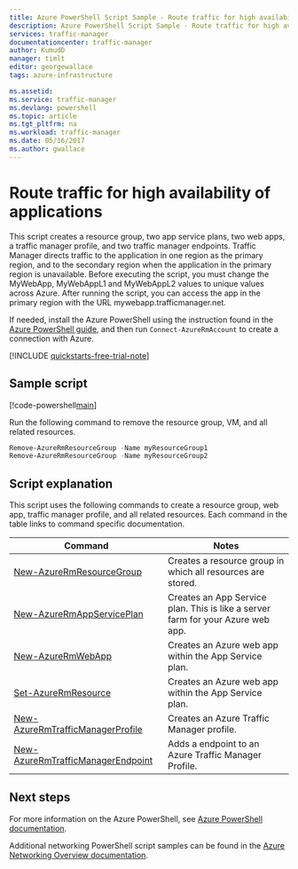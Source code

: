 ```yaml
---
title: Azure PowerShell Script Sample - Route traffic for high availability of applications | Microsoft Docs
description: Azure PowerShell Script Sample - Route traffic for high availability of applications
services: traffic-manager
documentationcenter: traffic-manager
author: KumudD
manager: timlt
editor: georgewallace
tags: azure-infrastructure

ms.assetid:
ms.service: traffic-manager
ms.devlang: powershell
ms.topic: article
ms.tgt_pltfrm: na
ms.workload: traffic-manager
ms.date: 05/16/2017
ms.author: gwallace
---
```


# Route traffic for high availability of applications

This script creates a resource group, two app service plans, two web apps, a traffic manager profile, and two traffic manager endpoints. Traffic Manager directs traffic to the application in one region as the primary region, and to the secondary region when the application in the primary region is unavailable. Before executing the script, you must change the MyWebApp, MyWebAppL1 and MyWebAppL2 values to unique values across Azure. After running the script, you can access the app in the primary region with the URL mywebapp.trafficmanager.net.

If needed, install the Azure PowerShell using the instruction found in the [Azure PowerShell guide](https://docs.microsoft.com/powershell/azureps-cmdlets-docs/), and then run `Connect-AzureRmAccount` to create a connection with Azure.

[!INCLUDE [quickstarts-free-trial-note](../../../includes/quickstarts-free-trial-note.md)]

## Sample script

[!code-powershell[main](../../../powershell_scripts/traffic-manager/direct-traffic-for-increased-application-availability/direct-traffic-for-increased-application-availability.ps1 "Route traffic for high availability")]


Run the following command to remove the resource group, VM, and all related resources.

```powershell
Remove-AzureRmResourceGroup -Name myResourceGroup1
Remove-AzureRmResourceGroup -Name myResourceGroup2
```


## Script explanation

This script uses the following commands to create a resource group, web app, traffic manager profile, and all related resources. Each command in the table links to command specific documentation.

| Command | Notes |
|---|---|
| [New-AzureRmResourceGroup](/powershell/module/azurerm.resources/new-azurermresourcegroup)  | Creates a resource group in which all resources are stored. |
| [New-AzureRmAppServicePlan](/powershell/module/azurerm.websites/new-azurermappserviceplan) | Creates an App Service plan. This is like a server farm for your Azure web app. |
| [New-AzureRmWebApp](/powershell/module/azurerm.websites/new-azurermwebapp) | Creates an Azure web app within the App Service plan. |
| [Set-AzureRmResource](/powershell/module/azurerm.resources/new-azurermresource) | Creates an Azure web app within the App Service plan. |
| [New-AzureRmTrafficManagerProfile](/powershell/module/azurerm.trafficmanager/new-azurermtrafficmanagerprofile) | Creates an Azure Traffic Manager profile. |
| [New-AzureRmTrafficManagerEndpoint](/powershell/module/azurerm.trafficmanager/new-azurermtrafficmanagerendpoint) | Adds a endpoint to an Azure Traffic Manager Profile. |

## Next steps

For more information on the Azure PowerShell, see [Azure PowerShell documentation](https://docs.microsoft.com/powershell/azure/overview).

Additional networking PowerShell script samples can be found in the [Azure Networking Overview documentation](../powershell-samples.md?toc=%2fazure%2fnetworking%2ftoc.json).